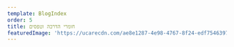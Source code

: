 ```yaml
---
template: BlogIndex
order: 5
title: חומרי הדרכה וטפסים
featuredImage: 'https://ucarecdn.com/ae8e1287-4e98-4767-8f24-edf75463975b/'
---
```


